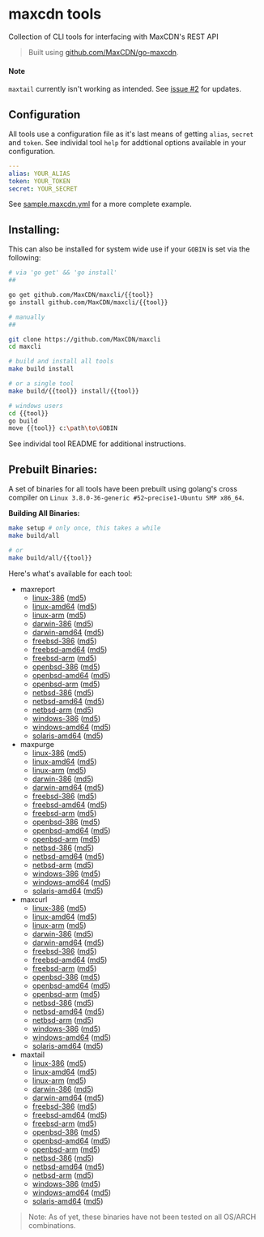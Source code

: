 maxcdn tools
============

Collection of CLI tools for interfacing with MaxCDN's REST API

> Built using [github.com/MaxCDN/go-maxcdn](https://github.com/MaxCDN/go-maxcdn).

#### Note

`maxtail` currently isn't working as intended. See [issue #2](https://github.com/MaxCDN/maxcli/issues/2) for updates.

Configuration
-------------

All tools use a configuration file as it's last means of getting `alias`, `secret` and
`token`. See individal tool `help` for addtional options available in your configuration.

```yaml
---
alias: YOUR_ALIAS
token: YOUR_TOKEN
secret: YOUR_SECRET
```

See [sample.maxcdn.yml](sample.maxcdn.yml) for a more complete example.


Installing:
-----------

This can also be installed for system wide use if your `GOBIN` is set via the following:

```bash
# via 'go get' && 'go install'
##

go get github.com/MaxCDN/maxcli/{{tool}}
go install github.com/MaxCDN/maxcli/{{tool}}

# manually
##

git clone https://github.com/MaxCDN/maxcli
cd maxcli

# build and install all tools
make build install

# or a single tool
make build/{{tool}} install/{{tool}}

# windows users
cd {{tool}}
go build
move {{tool}} c:\path\to\GOBIN
```

See individal tool README for additional instructions.

Prebuilt Binaries:
------------------

A set of binaries for all tools have been prebuilt using golang's cross compiler on `Linux 3.8.0-36-generic #52~precise1-Ubuntu SMP x86_64`.

**Building All Binaries:**

```bash
make setup # only once, this takes a while
make build/all

# or
make build/all/{{tool}}
```

Here's what's available for each tool:

- maxreport
    - [linux-386](http://get.maxcdn.com/maxreport/linux/386/maxreport) ([md5](http://get.maxcdn.com/maxreport/linux/386/maxreport.md5))
    - [linux-amd64](http://get.maxcdn.com/maxreport/linux/amd64/maxreport) ([md5](http://get.maxcdn.com/maxreport/linux/amd64/maxreport.md5))
    - [linux-arm](http://get.maxcdn.com/maxreport/linux/arm/maxreport) ([md5](http://get.maxcdn.com/maxreport/linux/arm/maxreport.md5))
    - [darwin-386](http://get.maxcdn.com/maxreport/darwin/386/maxreport) ([md5](http://get.maxcdn.com/maxreport/darwin/386/maxreport.md5))
    - [darwin-amd64](http://get.maxcdn.com/maxreport/darwin/amd64/maxreport) ([md5](http://get.maxcdn.com/maxreport/darwin/amd64/maxreport.md5))
    - [freebsd-386](http://get.maxcdn.com/maxreport/freebsd/386/maxreport) ([md5](http://get.maxcdn.com/maxreport/freebsd/386/maxreport.md5))
    - [freebsd-amd64](http://get.maxcdn.com/maxreport/freebsd/amd64/maxreport) ([md5](http://get.maxcdn.com/maxreport/freebsd/amd64/maxreport.md5))
    - [freebsd-arm](http://get.maxcdn.com/maxreport/freebsd/arm/maxreport) ([md5](http://get.maxcdn.com/maxreport/freebsd/arm/maxreport.md5))
    - [openbsd-386](http://get.maxcdn.com/maxreport/openbsd/386/maxreport) ([md5](http://get.maxcdn.com/maxreport/openbsd/386/maxreport.md5))
    - [openbsd-amd64](http://get.maxcdn.com/maxreport/openbsd/amd64/maxreport) ([md5](http://get.maxcdn.com/maxreport/openbsd/amd64/maxreport.md5))
    - [openbsd-arm](http://get.maxcdn.com/maxreport/openbsd/arm/maxreport) ([md5](http://get.maxcdn.com/maxreport/openbsd/arm/maxreport.md5))
    - [netbsd-386](http://get.maxcdn.com/maxreport/netbsd/386/maxreport) ([md5](http://get.maxcdn.com/maxreport/netbsd/386/maxreport.md5))
    - [netbsd-amd64](http://get.maxcdn.com/maxreport/netbsd/amd64/maxreport) ([md5](http://get.maxcdn.com/maxreport/netbsd/amd64/maxreport.md5))
    - [netbsd-arm](http://get.maxcdn.com/maxreport/netbsd/arm/maxreport) ([md5](http://get.maxcdn.com/maxreport/netbsd/arm/maxreport.md5))
    - [windows-386](http://get.maxcdn.com/maxreport/windows/386/maxreport.exe) ([md5](http://get.maxcdn.com/maxreport/windows/386/maxreport.exe.md5))
    - [windows-amd64](http://get.maxcdn.com/maxreport/windows/amd64/maxreport.exe) ([md5](http://get.maxcdn.com/maxreport/windows/amd64/maxreport.exe.md5))
    - [solaris-amd64](http://get.maxcdn.com/maxreport/solaris/amd64/maxreport.exe) ([md5](http://get.maxcdn.com/maxreport/solaris/amd64/maxreport.exe.md5))
- maxpurge
    - [linux-386](http://get.maxcdn.com/maxpurge/linux/386/maxpurge) ([md5](http://get.maxcdn.com/maxpurge/linux/386/maxpurge.md5))
    - [linux-amd64](http://get.maxcdn.com/maxpurge/linux/amd64/maxpurge) ([md5](http://get.maxcdn.com/maxpurge/linux/amd64/maxpurge.md5))
    - [linux-arm](http://get.maxcdn.com/maxpurge/linux/arm/maxpurge) ([md5](http://get.maxcdn.com/maxpurge/linux/arm/maxpurge.md5))
    - [darwin-386](http://get.maxcdn.com/maxpurge/darwin/386/maxpurge) ([md5](http://get.maxcdn.com/maxpurge/darwin/386/maxpurge.md5))
    - [darwin-amd64](http://get.maxcdn.com/maxpurge/darwin/amd64/maxpurge) ([md5](http://get.maxcdn.com/maxpurge/darwin/amd64/maxpurge.md5))
    - [freebsd-386](http://get.maxcdn.com/maxpurge/freebsd/386/maxpurge) ([md5](http://get.maxcdn.com/maxpurge/freebsd/386/maxpurge.md5))
    - [freebsd-amd64](http://get.maxcdn.com/maxpurge/freebsd/amd64/maxpurge) ([md5](http://get.maxcdn.com/maxpurge/freebsd/amd64/maxpurge.md5))
    - [freebsd-arm](http://get.maxcdn.com/maxpurge/freebsd/arm/maxpurge) ([md5](http://get.maxcdn.com/maxpurge/freebsd/arm/maxpurge.md5))
    - [openbsd-386](http://get.maxcdn.com/maxpurge/openbsd/386/maxpurge) ([md5](http://get.maxcdn.com/maxpurge/openbsd/386/maxpurge.md5))
    - [openbsd-amd64](http://get.maxcdn.com/maxpurge/openbsd/amd64/maxpurge) ([md5](http://get.maxcdn.com/maxpurge/openbsd/amd64/maxpurge.md5))
    - [openbsd-arm](http://get.maxcdn.com/maxpurge/openbsd/arm/maxpurge) ([md5](http://get.maxcdn.com/maxpurge/openbsd/arm/maxpurge.md5))
    - [netbsd-386](http://get.maxcdn.com/maxpurge/netbsd/386/maxpurge) ([md5](http://get.maxcdn.com/maxpurge/netbsd/386/maxpurge.md5))
    - [netbsd-amd64](http://get.maxcdn.com/maxpurge/netbsd/amd64/maxpurge) ([md5](http://get.maxcdn.com/maxpurge/netbsd/amd64/maxpurge.md5))
    - [netbsd-arm](http://get.maxcdn.com/maxpurge/netbsd/arm/maxpurge) ([md5](http://get.maxcdn.com/maxpurge/netbsd/arm/maxpurge.md5))
    - [windows-386](http://get.maxcdn.com/maxpurge/windows/386/maxpurge.exe) ([md5](http://get.maxcdn.com/maxpurge/windows/386/maxpurge.exe.md5))
    - [windows-amd64](http://get.maxcdn.com/maxpurge/windows/amd64/maxpurge.exe) ([md5](http://get.maxcdn.com/maxpurge/windows/amd64/maxpurge.exe.md5))
    - [solaris-amd64](http://get.maxcdn.com/maxpurge/solaris/amd64/maxpurge.exe) ([md5](http://get.maxcdn.com/maxpurge/solaris/amd64/maxpurge.exe.md5))
- maxcurl
    - [linux-386](http://get.maxcdn.com/maxcurl/linux/386/maxcurl) ([md5](http://get.maxcdn.com/maxcurl/linux/386/maxcurl.md5))
    - [linux-amd64](http://get.maxcdn.com/maxcurl/linux/amd64/maxcurl) ([md5](http://get.maxcdn.com/maxcurl/linux/amd64/maxcurl.md5))
    - [linux-arm](http://get.maxcdn.com/maxcurl/linux/arm/maxcurl) ([md5](http://get.maxcdn.com/maxcurl/linux/arm/maxcurl.md5))
    - [darwin-386](http://get.maxcdn.com/maxcurl/darwin/386/maxcurl) ([md5](http://get.maxcdn.com/maxcurl/darwin/386/maxcurl.md5))
    - [darwin-amd64](http://get.maxcdn.com/maxcurl/darwin/amd64/maxcurl) ([md5](http://get.maxcdn.com/maxcurl/darwin/amd64/maxcurl.md5))
    - [freebsd-386](http://get.maxcdn.com/maxcurl/freebsd/386/maxcurl) ([md5](http://get.maxcdn.com/maxcurl/freebsd/386/maxcurl.md5))
    - [freebsd-amd64](http://get.maxcdn.com/maxcurl/freebsd/amd64/maxcurl) ([md5](http://get.maxcdn.com/maxcurl/freebsd/amd64/maxcurl.md5))
    - [freebsd-arm](http://get.maxcdn.com/maxcurl/freebsd/arm/maxcurl) ([md5](http://get.maxcdn.com/maxcurl/freebsd/arm/maxcurl.md5))
    - [openbsd-386](http://get.maxcdn.com/maxcurl/openbsd/386/maxcurl) ([md5](http://get.maxcdn.com/maxcurl/openbsd/386/maxcurl.md5))
    - [openbsd-amd64](http://get.maxcdn.com/maxcurl/openbsd/amd64/maxcurl) ([md5](http://get.maxcdn.com/maxcurl/openbsd/amd64/maxcurl.md5))
    - [openbsd-arm](http://get.maxcdn.com/maxcurl/openbsd/arm/maxcurl) ([md5](http://get.maxcdn.com/maxcurl/openbsd/arm/maxcurl.md5))
    - [netbsd-386](http://get.maxcdn.com/maxcurl/netbsd/386/maxcurl) ([md5](http://get.maxcdn.com/maxcurl/netbsd/386/maxcurl.md5))
    - [netbsd-amd64](http://get.maxcdn.com/maxcurl/netbsd/amd64/maxcurl) ([md5](http://get.maxcdn.com/maxcurl/netbsd/amd64/maxcurl.md5))
    - [netbsd-arm](http://get.maxcdn.com/maxcurl/netbsd/arm/maxcurl) ([md5](http://get.maxcdn.com/maxcurl/netbsd/arm/maxcurl.md5))
    - [windows-386](http://get.maxcdn.com/maxcurl/windows/386/maxcurl.exe) ([md5](http://get.maxcdn.com/maxcurl/windows/386/maxcurl.exe.md5))
    - [windows-amd64](http://get.maxcdn.com/maxcurl/windows/amd64/maxcurl.exe) ([md5](http://get.maxcdn.com/maxcurl/windows/amd64/maxcurl.exe.md5))
    - [solaris-amd64](http://get.maxcdn.com/maxcurl/solaris/amd64/maxcurl.exe) ([md5](http://get.maxcdn.com/maxcurl/solaris/amd64/maxcurl.exe.md5))
- maxtail
    - [linux-386](http://get.maxcdn.com/maxtail/linux/386/maxtail) ([md5](http://get.maxcdn.com/maxtail/linux/386/maxtail.md5))
    - [linux-amd64](http://get.maxcdn.com/maxtail/linux/amd64/maxtail) ([md5](http://get.maxcdn.com/maxtail/linux/amd64/maxtail.md5))
    - [linux-arm](http://get.maxcdn.com/maxtail/linux/arm/maxtail) ([md5](http://get.maxcdn.com/maxtail/linux/arm/maxtail.md5))
    - [darwin-386](http://get.maxcdn.com/maxtail/darwin/386/maxtail) ([md5](http://get.maxcdn.com/maxtail/darwin/386/maxtail.md5))
    - [darwin-amd64](http://get.maxcdn.com/maxtail/darwin/amd64/maxtail) ([md5](http://get.maxcdn.com/maxtail/darwin/amd64/maxtail.md5))
    - [freebsd-386](http://get.maxcdn.com/maxtail/freebsd/386/maxtail) ([md5](http://get.maxcdn.com/maxtail/freebsd/386/maxtail.md5))
    - [freebsd-amd64](http://get.maxcdn.com/maxtail/freebsd/amd64/maxtail) ([md5](http://get.maxcdn.com/maxtail/freebsd/amd64/maxtail.md5))
    - [freebsd-arm](http://get.maxcdn.com/maxtail/freebsd/arm/maxtail) ([md5](http://get.maxcdn.com/maxtail/freebsd/arm/maxtail.md5))
    - [openbsd-386](http://get.maxcdn.com/maxtail/openbsd/386/maxtail) ([md5](http://get.maxcdn.com/maxtail/openbsd/386/maxtail.md5))
    - [openbsd-amd64](http://get.maxcdn.com/maxtail/openbsd/amd64/maxtail) ([md5](http://get.maxcdn.com/maxtail/openbsd/amd64/maxtail.md5))
    - [openbsd-arm](http://get.maxcdn.com/maxtail/openbsd/arm/maxtail) ([md5](http://get.maxcdn.com/maxtail/openbsd/arm/maxtail.md5))
    - [netbsd-386](http://get.maxcdn.com/maxtail/netbsd/386/maxtail) ([md5](http://get.maxcdn.com/maxtail/netbsd/386/maxtail.md5))
    - [netbsd-amd64](http://get.maxcdn.com/maxtail/netbsd/amd64/maxtail) ([md5](http://get.maxcdn.com/maxtail/netbsd/amd64/maxtail.md5))
    - [netbsd-arm](http://get.maxcdn.com/maxtail/netbsd/arm/maxtail) ([md5](http://get.maxcdn.com/maxtail/netbsd/arm/maxtail.md5))
    - [windows-386](http://get.maxcdn.com/maxtail/windows/386/maxtail.exe) ([md5](http://get.maxcdn.com/maxtail/windows/386/maxtail.exe.md5))
    - [windows-amd64](http://get.maxcdn.com/maxtail/windows/amd64/maxtail.exe) ([md5](http://get.maxcdn.com/maxtail/windows/amd64/maxtail.exe.md5))
    - [solaris-amd64](http://get.maxcdn.com/maxtail/solaris/amd64/maxtail.exe) ([md5](http://get.maxcdn.com/maxtail/solaris/amd64/maxtail.exe.md5))

> Note: As of yet, these binaries have not been tested on all OS/ARCH combinations.

